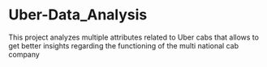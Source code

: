 # Uber-Data_Analysis
 This project analyzes multiple attributes related to Uber cabs that allows to get better insights regarding the functioning of the multi national cab company
